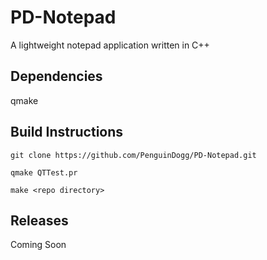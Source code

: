 # PD-Notepad
A lightweight notepad application written in C++

## Dependencies

qmake

## Build Instructions
`git clone https://github.com/PenguinDogg/PD-Notepad.git`

`qmake QTTest.pr`

`make <repo directory>`
  
  ## Releases
  Coming Soon
